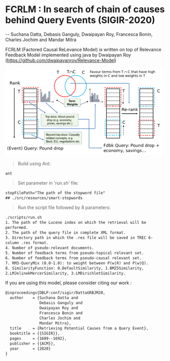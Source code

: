 # FCRLM : In search of chain of causes behind Query Events (SIGIR-2020) 
-- Suchana Datta, Debasis Ganguly, Dwaipayan Roy, Francesca Bonin, Charles Jochim and Mandar Mitra

FCRLM (Factored Causal ReLevance Model) is written on top of Relevance Feedback Model implemented using java by Dwaipayan Roy (https://github.com/dwaipayanroy/Relevance-Model)

![Alt text](fcrlm_model.png?raw=true "Title")

> Build using Ant:
`````
ant
`````

> Set parameter in 'run.sh' file:
`````````````````````````````````````````````
stopFilePath="The path of the stopword file" 
## ./src/resources/smart-stopwords
`````````````````````````````````````````````

> Run the script file followed by 8 parameters:
``````````````````````````````````````````````````````````````````````````````````````````
./scripts/run.sh
1. The path of the Lucene index on which the retrieval will be performed.
2. The path of the query file in complete XML format.
3. Directory path in which the .res file will be saved in TREC 6-column .res format.
4. Number of pseudo-relevant documents.
5. Number of feedback terms from pseudo-topical relevant set.
6. Number of feedback terms from pseudo-causal relevant set.
7. RM3-QueryMix (0.0-1.0): to weight between P(w|R) and P(w|Q).
8. SimilarityFunction: 0.DefaultSimilarity, 1.BM25Similarity, 2.LMJelinekMercerSimilarity, 3.LMDirichletSimilarity.
``````````````````````````````````````````````````````````````````````````````````````````

If you are using this model, please consider citing our work : 
``````````````````````````````````````````````````````````````
@inproceedings{DBLP:conf/sigir/DattaGRBJM20,
  author    = {Suchana Datta and
               Debasis Ganguly and
               Dwaipayan Roy and
               Francesca Bonin and
               Charles Jochim and
               Mandar Mitra},
  title     = {Retrieving Potential Causes from a Query Event},
  booktitle = {{SIGIR}},
  pages     = {1689--1692},
  publisher = {{ACM}},
  year      = {2020}
}
``````````````````````````````````````````````````````````````
